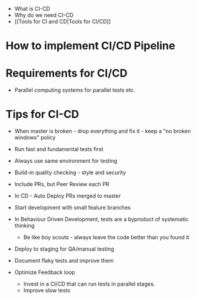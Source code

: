 - What is CI-CD
- Why do we need CI-CD
- [[Tools for CI and CD|Tools for CI/CD]]

# How to implement CI/CD Pipeline


# Requirements for CI/CD
 - Parallel computing systems for parallel tests etc.

# Tips for CI-CD
- When master is broken - drop everything and fix it - keep a "no broken windows" policy
- Run fast and fundamental tests first
- Always use same environment for testing
- Build-in quality checking - style and security
- Include PRs, but Peer Review each PR
- In CD - Auto Deploy PRs merged to master
- Start development with small feature branches
- In Behaviour Driven Development, tests are a byproduct of systematic thinking
	- Be like boy scouts - always leave the code better than you found it
- Deploy to staging for QA/manual testing

- Document flaky tests and improve them
- Optimize Feedback loop
	- Invest in a CI/CD that can run tests in parallel stages.
	- Improve slow tests